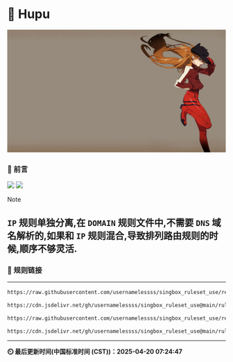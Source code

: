 
# 🧸 Hupu
![](https://raw.githubusercontent.com/usernamelessss/picture-bed/main/images/202504042256831.jpg)
### 📣 前言
![](https://shields.io/badge/-移除重复规则-ff69b4) ![](https://shields.io/badge/-IP&nbsp;规则单独存放不与&nbsp;DOMAIN&nbsp;等混合-green)
> [!NOTE]
**`IP` 规则单独分离,在 `DOMAIN` 规则文件中,不需要 `DNS` 域名解析的,如果和 `IP` 规则混合,导致排列路由规则的时候,顺序不够灵活.**
---

###  🔗 规则链接
---

```url
https://raw.githubusercontent.com/usernamelessss/singbox_ruleset_use/refs/heads/main/rule/Hupu/Hupu_No_IP.json
```

```url
https://cdn.jsdelivr.net/gh/usernamelessss/singbox_ruleset_use@main/rule/Hupu/Hupu_No_IP.json
```

```url
https://raw.githubusercontent.com/usernamelessss/singbox_ruleset_use/refs/heads/main/rule/Hupu/Hupu_No_IP.srs
```

```url
https://cdn.jsdelivr.net/gh/usernamelessss/singbox_ruleset_use@main/rule/Hupu/Hupu_No_IP.srs
```

---
**⏲️ 最后更新时间(中国标准时间 (CST))：2025-04-20 07:24:47**